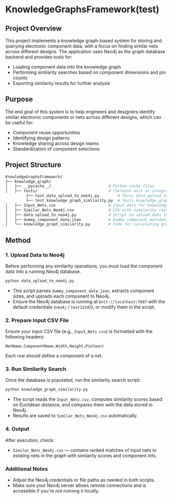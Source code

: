 # KnowledgeGraphsFramework(test)

## Project Overview
This project implements a knowledge graph-based system for storing and querying electronic component data, with a focus on finding similar nets across different designs. The application uses Neo4j as the graph database backend and provides tools for:

 - Loading component data into the knowledge graph
 - Performing similarity searches based on component dimensions and pin counts
 - Exporting similarity results for further analysis

## Purpose
The end goal of this system is to help engineers and designers identify similar electronic components or nets across different designs, which can be useful for:

 - Component reuse opportunities
 - Identifying design patterns
 - Knowledge sharing across design teams
 - Standardization of component selections

## Project Structure

```bash
KnowledgeGraphsFramework/
├── knowledge_graph/
│   ├── __pycache__/                         # Python cache files
│   ├── tests/                               # Contains unit or integration tests
         ├── test_data_upload_to_neo4j.py        # Tests data_upload_to_neo4j.py
         ├── test_knowledge_graph_similarity.py  # Tests knowledge_graph_similarity.py                                                     
│   ├── Input_Nets.csv                       # Input data for knowledge graph generation
│   ├── Similar_Nets_Neo4j.csv               # CSV with similarity results or edges for Neo4j
│   ├── data_upload_to_neo4j.py              # Script to upload data into Neo4j
│   ├── dummy_component_data.json            # Dummy component metadata
│   └── knowledge_graph_similarity.py        # Code for calculating graph-based similarities
```
## Method

### 1. Upload Data to Neo4j

Before performing any similarity operations, you must load the component data into a running Neo4j database.

```bash
python data_upload_to_neo4j.py
```

- This script parses `dummy_component_data.json`, extracts component sizes, and uploads each component to Neo4j.
- Ensure the Neo4j database is running at `bolt://localhost:7687` with the default credentials (`neo4j` / `test12345`), or modify them in the script.

### 2. Prepare Input CSV File

Ensure your input CSV file (e.g., `Input_Nets.csv`) is formatted with the following headers:

```
NetName,ComponentName,Width,Height,PinCount
```

Each row should define a component of a net.

### 3. Run Similarity Search

Once the database is populated, run the similarity search script:

```bash
python knowledge_graph_similarity.py
```

- The script reads the `Input_Nets.csv`, computes similarity scores based on Euclidean distance, and compares them with the data stored in Neo4j.
- Results are saved to `Similar_Nets_Neo4j.csv` automatically.

### 4. Output

After execution, check:

- `Similar_Nets_Neo4j.csv` — contains ranked matches of input nets to existing nets in the graph with similarity scores and component info.

### Additional Notes

- Adjust the Neo4j credentials or file paths as needed in both scripts.
- Make sure your Neo4j server allows remote connections and is accessible if you're not running it locally.


